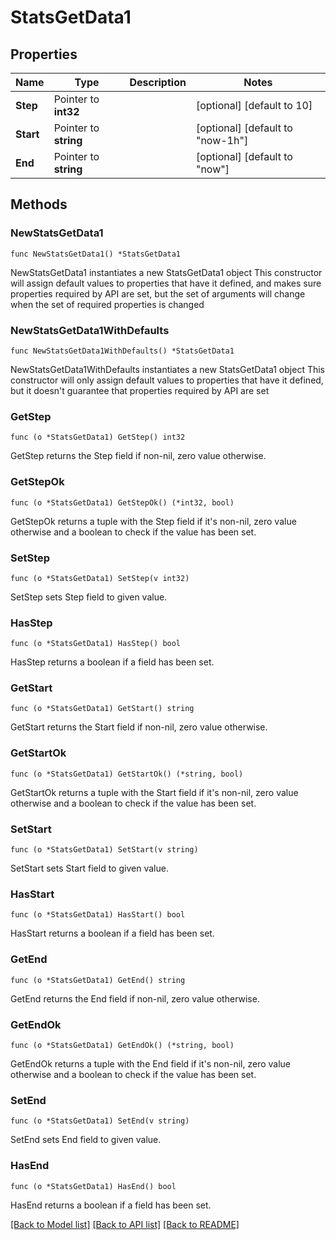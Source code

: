 # StatsGetData1

## Properties

Name | Type | Description | Notes
------------ | ------------- | ------------- | -------------
**Step** | Pointer to **int32** |  | [optional] [default to 10]
**Start** | Pointer to **string** |  | [optional] [default to "now-1h"]
**End** | Pointer to **string** |  | [optional] [default to "now"]

## Methods

### NewStatsGetData1

`func NewStatsGetData1() *StatsGetData1`

NewStatsGetData1 instantiates a new StatsGetData1 object
This constructor will assign default values to properties that have it defined,
and makes sure properties required by API are set, but the set of arguments
will change when the set of required properties is changed

### NewStatsGetData1WithDefaults

`func NewStatsGetData1WithDefaults() *StatsGetData1`

NewStatsGetData1WithDefaults instantiates a new StatsGetData1 object
This constructor will only assign default values to properties that have it defined,
but it doesn't guarantee that properties required by API are set

### GetStep

`func (o *StatsGetData1) GetStep() int32`

GetStep returns the Step field if non-nil, zero value otherwise.

### GetStepOk

`func (o *StatsGetData1) GetStepOk() (*int32, bool)`

GetStepOk returns a tuple with the Step field if it's non-nil, zero value otherwise
and a boolean to check if the value has been set.

### SetStep

`func (o *StatsGetData1) SetStep(v int32)`

SetStep sets Step field to given value.

### HasStep

`func (o *StatsGetData1) HasStep() bool`

HasStep returns a boolean if a field has been set.

### GetStart

`func (o *StatsGetData1) GetStart() string`

GetStart returns the Start field if non-nil, zero value otherwise.

### GetStartOk

`func (o *StatsGetData1) GetStartOk() (*string, bool)`

GetStartOk returns a tuple with the Start field if it's non-nil, zero value otherwise
and a boolean to check if the value has been set.

### SetStart

`func (o *StatsGetData1) SetStart(v string)`

SetStart sets Start field to given value.

### HasStart

`func (o *StatsGetData1) HasStart() bool`

HasStart returns a boolean if a field has been set.

### GetEnd

`func (o *StatsGetData1) GetEnd() string`

GetEnd returns the End field if non-nil, zero value otherwise.

### GetEndOk

`func (o *StatsGetData1) GetEndOk() (*string, bool)`

GetEndOk returns a tuple with the End field if it's non-nil, zero value otherwise
and a boolean to check if the value has been set.

### SetEnd

`func (o *StatsGetData1) SetEnd(v string)`

SetEnd sets End field to given value.

### HasEnd

`func (o *StatsGetData1) HasEnd() bool`

HasEnd returns a boolean if a field has been set.


[[Back to Model list]](../README.md#documentation-for-models) [[Back to API list]](../README.md#documentation-for-api-endpoints) [[Back to README]](../README.md)


